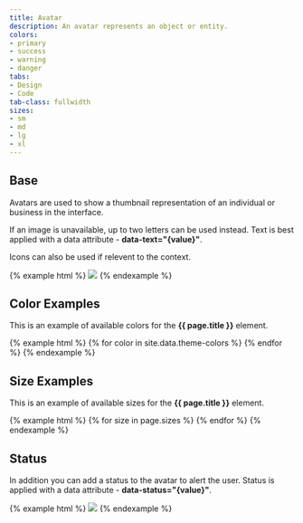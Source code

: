 ```yaml
---
title: Avatar
description: An avatar represents an object or entity.
colors:
- primary
- success
- warning
- danger
tabs: 
- Design
- Code
tab-class: fullwidth
sizes:
- sm
- md
- lg
- xl
---
```


## Base

Avatars are used to show a thumbnail representation of an individual or business in the interface. 

If an image is unavailable, up to two letters can be used instead. Text is best applied with a data attribute - **data-text="{value}"**.

Icons can also be used if relevent to the context.

{% example html %}
<span class="c-avatar" >
  <img src="https://unsplash.it/200?image=1027">
</span>
<span class="c-avatar c-avatar-primary">
<i class="fas fa-cloud-download"></i>
</span>
<span class="c-avatar c-avatar-secondary" data-text="AB"></span>
{% endexample %}

## Color Examples

This is an example of available colors for the **{{ page.title }}** element. 

{% example html %}
{% for color in site.data.theme-colors %}
<span class="c-avatar c-avatar-{{ color }}" data-text="AB"></span>
{% endfor %}
{% endexample %}


## Size Examples

This is an example of available sizes for the **{{ page.title }}** element. 

{% example html %}
{% for size in page.sizes %}
<span class="c-avatar c-avatar-primary c-avatar-{{ size }}" data-text="AB"></span>{% endfor %}
{% endexample %}


## Status

In addition you can add a status to the avatar to alert the user. Status is applied with a data attribute - **data-status="{value}"**. 

{% example html %}
<span class="c-avatar" data-status="success">
  <img src="https://unsplash.it/200?image=1011">
</span>
<span class="c-avatar c-avatar-primary" data-status="success">
  <i class="fas fa-cloud-download"></i>
</span>
<span class="c-avatar c-avatar-secondary" data-text="CD" data-status="primary"></span>
<span class="c-avatar c-avatar-success" data-text="EF" data-status="danger"></span>
<span class="c-avatar c-avatar-danger" data-text="GH" data-status="warning"></span>
<span class="c-avatar c-avatar-warning" data-text="HI" data-status="success"></span>
{% endexample %}